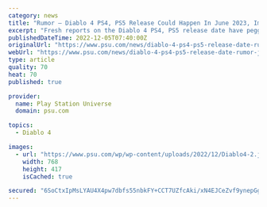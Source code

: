 ```yaml
---
category: news
title: "Rumor – Diablo 4 PS4, PS5 Release Could Happen In June 2023, Impressions Reportedly Going Live This Week"
excerpt: "Fresh reports on the Diablo 4 PS4, PS5 release date have pegged the game for a June 2023. Plus, impressions are reportedly going live this week."
publishedDateTime: 2022-12-05T07:40:00Z
originalUrl: "https://www.psu.com/news/diablo-4-ps4-ps5-release-date-rumor-june-2023/"
webUrl: "https://www.psu.com/news/diablo-4-ps4-ps5-release-date-rumor-june-2023/"
type: article
quality: 70
heat: 70
published: true

provider:
  name: Play Station Universe
  domain: psu.com

topics:
  - Diablo 4

images:
  - url: "https://www.psu.com/wp/wp-content/uploads/2022/12/Diablo4-2.jpeg"
    width: 768
    height: 417
    isCached: true

secured: "6SoCtxIpMsLYAU4X4pw7dbfs55nbkFY+CCT7UZfcAki/xN4EJCeZvf9ynepGgtVq9yDuFylHVNWKjditx8IHu7+lMR5VONvCbuN8re5x5VjEJ4E2UHrxV8SJiPfyUb8fabm6JAgJNoQqm25WZU18QNeDqznPUJquFFYdlBwPKm5EZltPB1UXyzkw7J3MuxFQjhCKsO+JT0uVu41knAPRpbrtMhTTKLD2TYd+3yNe6h0kXbsaRmoNpn6INZXZZ28r0wc7zEA4nBI+OY3/i9yJKlWcgek3+uwLYkOqT384Ze6r75TWgV/uEpTBqHnnmxkRtEl/nekODZ/lA5A70YUsm0XuHSri8jaO0K5yQiu2Fnc=;jTCIuooNyk3D6QNc7enK0g=="
---
```


